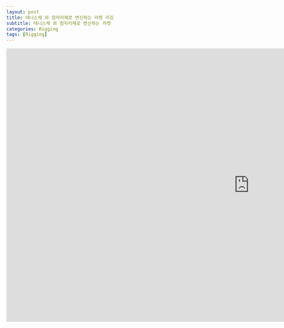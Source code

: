 ```yaml
---
layout: post
title: 테니스채 와 잠자리채로 변신하는 라켓 리깅
subtitle: 테니스채 와 잠자리채로 변신하는 라켓
categories: Rigging
tags: [Rigging]
---
```


<iframe width="1280" height="720" src="https://www.youtube.com/embed/KjmM27XuofY" title="RacketRig" frameborder="0" allow="accelerometer; autoplay; clipboard-write; encrypted-media; gyroscope; picture-in-picture; web-share" referrerpolicy="strict-origin-when-cross-origin" allowfullscreen></iframe>
